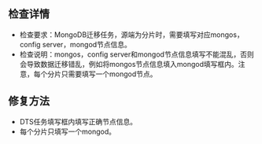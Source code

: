 ## 检查详情
- 检查要求：MongoDB迁移任务，源端为分片时，需要填写对应mongos，config server，mongod节点信息。
- 检查说明：mongos，config server和mongod节点信息填写不能混乱，否则会导致数据迁移错乱，例如将mongos节点信息填入mongod填写框内。注意，每个分片只需要填写一个mongod节点。

## 修复方法
- DTS任务填写框内填写正确节点信息。
- 每个分片只填写一个mongod。

